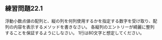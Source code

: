 ## 練習問題22.1

浮動小数点値の配列と、縦の列を何列使用するかを指定する数字を受け取り、配列の内容を表示するメソッドを書きなさい。
各縦列のエントリーが綺麗に整列することを保証するようにしなさい。
1行は80文字と想定してください。
